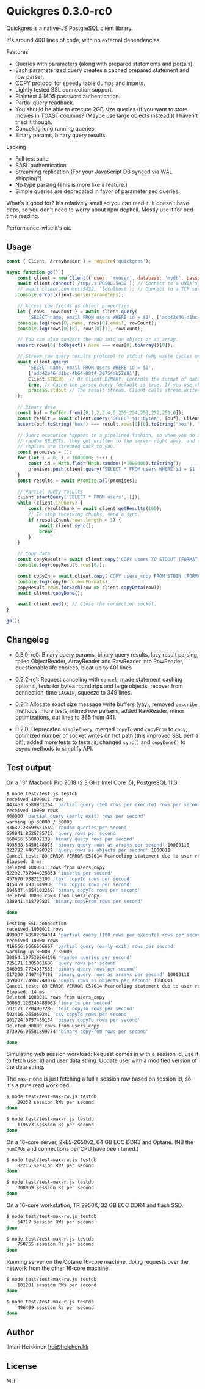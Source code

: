 # Quickgres 0.3.0-rc0

Quickgres is a native-JS PostgreSQL client library.

It's around 400 lines of code, with no external dependencies.

Features
 * Queries with parameters (along with prepared statements and portals).
 * Each parameterized query creates a cached prepared statement and row parser.
 * COPY protocol for speedy table dumps and inserts.
 * Lightly tested SSL connection support.
 * Plaintext & MD5 password authentication.
 * Partial query readback.
 * You should be able to execute 2GB size queries (If you want to store movies in TOAST columns? (Maybe use large objects instead.)) I haven't tried it though.
 * Canceling long running queries.
 * Binary params, binary query results.

Lacking
 * Full test suite
 * SASL authentication
 * Streaming replication (For your JavaScript DB synced via WAL shipping?)
 * No type parsing (This is more like a feature.)
 * Simple queries are deprecated in favor of parameterized queries.

What's it good for? It's relatively small so you can read it. It doesn't have deps, so you don't need to worry about npm dephell. Mostly use it for bed-time reading.

Performance-wise it's ok.


## Usage 

```javascript
const { Client, ArrayReader } = require('quickgres'); 

async function go() {
    const client = new Client({ user: 'myuser', database: 'mydb', password: 'mypass' });
    await client.connect('/tmp/.s.PGSQL.5432'); // Connect to a UNIX socket.
    // await client.connect(5432, 'localhost'); // Connect to a TCP socket.
    console.error(client.serverParameters);

    // Access row fields as object properties.
    let { rows, rowCount } = await client.query(
        'SELECT name, email FROM users WHERE id = $1', ['adb42e46-d1bc-4b64-88f4-3e754ab52e81']);
    console.log(rows[0].name, rows[0].email, rowCount);
    console.log(rows[0][0], rows[0][1], rowCount);

    // You can also convert the row into an object or an array.
    assert(rows[0].toObject().name === rows[0].toArray()[0]);

    // Stream raw query results protocol to stdout (why waste cycles on parsing data...)
    await client.query(
        'SELECT name, email FROM users WHERE id = $1', 
        ['adb42e46-d1bc-4b64-88f4-3e754ab52e81'], 
        Client.STRING, // Or Client.BINARY. Controls the format of data that PostgreSQL sends you.
        true, // Cache the parsed query (default is true. If you use the query text only once, set this to false.)
        process.stdout // The result stream. Client calls stream.write(buffer) on this. See ObjectReader for details.
    );

    // Binary data
    const buf = Buffer.from([0,1,2,3,4,5,255,254,253,252,251,0]);
    const result = await client.query('SELECT $1::bytea', [buf], Client.BINARY, false);
    assert(buf.toString('hex') === result.rows[0][0].toString('hex'), "bytea roundtrip failed");

    // Query execution happens in a pipelined fashion, so when you do a million 
    // random SELECTs, they get written to the server right away, and the server
    // replies are streamed back to you.
    const promises = [];
    for (let i = 0; i < 1000000; i++) {
        const id = Math.floor(Math.random()*1000000).toString();
        promises.push(client.query('SELECT * FROM users WHERE id = $1', [id]));
    }
    const results = await Promise.all(promises);

    // Partial query results
    client.startQuery('SELECT * FROM users', []);
    while (client.inQuery) {
        const resultChunk = await client.getResults(100);
        // To stop receiving chunks, send a sync.
        if (resultChunk.rows.length > 1) {
            await client.sync();
            break;
        }
    }

    // Copy data
    const copyResult = await client.copy('COPY users TO STDOUT (FORMAT binary)');
    console.log(copyResult.rows[0]);

    const copyIn = await client.copy('COPY users_copy FROM STDIN (FORMAT binary)');
    console.log(copyIn.columnFormats);
    copyResult.rows.forEach(row => client.copyData(row));
    await client.copyDone();

    await client.end(); // Close the connection socket.
}

go();
```

## Changelog
 
 * 0.3.0-rc0: Binary query params, binary query results, lazy result parsing, rolled ObjectReader, ArrayReader and RawReader into RowReader, questionable life choices, bloat up to 401 lines 

 * 0.2.2-rc1: Request canceling with `cancel`, made statement caching optional, tests for bytea roundtrips and large objects, recover from connection-time `EAGAIN`, squeeze to 349 lines.

 * 0.2.1: Allocate exact size message write buffers (yay), removed `describe` methods, more tests, inlined row parsers, added RawReader, minor optimizations, cut lines to 365 from 441.

 * 0.2.0: Deprecated `simpleQuery`, merged `copyTo` and `copyFrom` to `copy`, optimized number of socket writes on hot path (this improved SSL perf a bit), added more tests to tests.js, changed `sync()` and `copyDone()` to async methods to simplify API.

## Test output

On a 13" Macbook Pro 2018 (2.3 GHz Intel Core i5), PostgreSQL 11.3.

```bash
$ node test/test.js testdb
received 1000011 rows
443463.8580931264 'partial query (100 rows per execute) rows per second'
received 10000 rows
400000 'partial query (early exit) rows per second'
warming up 30000 / 30000     
33632.28699551569 'random queries per second'
558041.8526785715 'query rows per second'
668456.550802139 'binary query rows per second'
493588.8450148075 'binary query rows as arrays per second' 10000110
322792.4467398322 'query rows as objects per second' 1000011
Cancel test: 83 ERROR VERROR C57014 Mcanceling statement due to user request Fpostgres.c L3070 RProcessInterrupts  
Elapsed: 3 ms
Deleted 1000011 rows from users_copy
32292.787944025833 'inserts per second'
457670.938215103 'text copyTo rows per second'
415459.4931449938 'csv copyTo rows per second'
594537.4554102259 'binary copyTo rows per second'
Deleted 30000 rows from users_copy
238041.418709831 'binary copyFrom rows per second'

done

Testing SSL connection
received 1000011 rows
499007.48502994014 'partial query (100 rows per execute) rows per second'
received 10000 rows
416666.6666666667 'partial query (early exit) rows per second'
warming up 30000 / 30000     
30864.197530864196 'random queries per second'
725171.1385061638 'query rows per second'
848905.7724957555 'binary query rows per second'
617290.7407407408 'binary query rows as arrays per second' 10000110
369007.74907749076 'query rows as objects per second' 1000011
Cancel test: 83 ERROR VERROR C57014 Mcanceling statement due to user request Fpostgres.c L3070 RProcessInterrupts  
Elapsed: 14 ms
Deleted 1000011 rows from users_copy
30060.120240480963 'inserts per second'
607171.2204007286 'text copyTo rows per second'
602416.265060241 'csv copyTo rows per second'
901724.0757439134 'binary copyTo rows per second'
Deleted 30000 rows from users_copy
373976.06581899774 'binary copyFrom rows per second'

done

```

Simulating web session workload: Request comes in with a session id, use it to fetch user id and user data string. Update user with a modified version of the data string.

The `max-r` one is just fetching a full a session row based on session id, so it's a pure read workload.

```bash
$ node test/test-max-rw.js testdb
    29232 session RWs per second              
done

$ node test/test-max-r.js testdb
    119673 session Rs per second              
done
```

On a 16-core server, 2xE5-2650v2, 64 GB ECC DDR3 and Optane. (NB the `numCPUs` and connections per CPU have been tuned.)

```bash
$ node test/test-max-rw.js testdb
    82215 session RWs per second              
done

$ node test/test-max-r.js testdb
    308969 session Rs per second              
done
```

On a 16-core workstation, TR 2950X, 32 GB ECC DDR4 and flash SSD.

```bash
$ node test/test-max-rw.js testdb
    64717 session RWs per second              
done

$ node test/test-max-r.js testdb
    750755 session Rs per second              
done
```

Running server on the Optane 16-core machine, doing requests over the network from the other 16-core machine.

```bash
$ node test/test-max-rw.js testdb
    101201 session RWs per second              
done

$ node test/test-max-r.js testdb
    496499 session Rs per second               
done

```

## Author
Ilmari Heikkinen <hei@heichen.hk>

## License
MIT